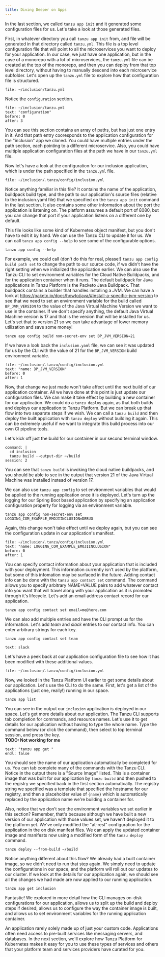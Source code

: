 ```yaml
---
title: Diving Deeper on Apps
---
```

In the last section, we called `tanzu app init` and it generated some configuration files for us.  Let's take a look at those generated files.

First, in whatever directory you call `tanzu app init` from, and file will be generated in that directory called `tanzu.yml`.  This file is a top level configuration file that will point to all the microservices you want to deploy for your application.  In our case, we just have one application, but in the case of a monorepo with a lot of microservices, the `tanzu.yml` file can be created at the top of the monorepo, and then you can deploy from that top level directory, without having to manually descend into each microservice subfolder.  Let's open up the `tanzu.yml` file to explore how that configuration file is structured.
```editor:open-file
file: ~/inclusion/tanzu.yml
```

Notice the `configuration` section.
```editor:select-matching-text
file: ~/inclusion/tanzu.yml
text: "configuration"
before: 0
after: 3
```
You can see this section contains an array of paths, but has just one entry in it.  And that path entry cooresponds to the application configuration for the "inclusion" app we cloned.  You could have multiple entries under the path section, each pointing to a different microservice.  Also, you could have multiple application configuration files at the path we have in our `tanzu.yml` file.

Now let's have a look at the configuration for our inclusion application, which is under the path specified in the `tanzu.yml` file.
```editor:open-file
file: ~/inclusion/.tanzu/config/inclusion.yml
```
Notice anything familiar in this file?  It contains the name of the application, buildpack build type, and the path to our application's source files (relative to the inclusion.yaml file) that we specified on the `tanzu app init` command in the last section.  It also contains some other information about the port the application is listening on.  The platform assumes a default port of 8080, but you can change that port if your application listens on a different one by default.

This file looks like some kind of Kubernetes object manifest, but you don't have to edit it by hand.  We can use the Tanzu CLI to update it for us.
We can call `tanzu app config --help` to see some of the configurable options.
```execute
tanzu app config --help
```
For example, we could call (don't do this for real, please!) `tanzu app config build path set` to change the path to our source code, if we didn't have the right setting when we initialized the application earlier.  We can also use the Tanzu CLI to set environment variables for the Cloud Native Buildpacks, and for the application container when it runs.  The default buildpack for Java applications in Tanzu Platform is the Packeto Java Buildpack.  That buildpack contains a builder that handles installing a JVM.  We can have a look at https://paketo.io/docs/howto/java/#install-a-specific-jvm-version to see that we need to set an environment variable for the build called `BP_JVM_VERSION` to the value of the Java Virtual Machine Version we want to use in the container.  If we don't specify anything, the default Java Virtual Machine version is 17 and that is the version that will be installed for us.  Let's set that to version 21 so we can take advantage of lower memory utilization and save some money!
```execute
tanzu app config build non-secret-env set BP_JVM_VERSION=21
```

If we have a look back the `inclusion.yaml` file, we can see it was updated for us by the CLI with the value of 21 for the `BP_JVM_VERSION` build environment variable.
```editor:select-matching-text
file: ~/inclusion/.tanzu/config/inclusion.yml
text: "name: BP_JVM_VERSION"
before: 0
after: 1
```

Now, that change we just made won't take affect until the next build of our application container.  All we have done at this point is just update our configuration files.  We can make it take effect by building a new container for our application.  We could do a `tanzu deploy` again, as that both builds and deploys our application to Tanzu Platform.  But we can break up that flow into two separate steps if we wish.  We can call a `tanzu build` and then deploy the built application with `tanzu deploy` without building it again.  This can be extremely useful if we want to integrate this build process into our own CI pipeline tools.

Let's kick off just the build for our container in our second terminal window.
```terminal:execute
command: |
  cd inclusion
  tanzu build --output-dir ~/build
session: 2
```
You can see that `tanzu build` is invoking the cloud native buildpacks, and you should be able to see in the output that version 21 of the Java Virtual Machine was installed instead of version 17.

We can also use `tanzu app config` to set environment variables that would be applied to the running application once it is deployed.  Let's turn up the logging for our Spring Boot based application by specifying an application configuration property for logging via an environment variable.
```execute
tanzu app config non-secret-env set LOGGING_COM_EXAMPLE_EMOJIINCLUSION=DEBUG
```
Again, this change won't take effect until we deploy again, but you can see the configuration update in our application's manifest.
```editor:select-matching-text
file: ~/inclusion/.tanzu/config/inclusion.yml
text: "name: LOGGING_COM_EXAMPLE_EMOJIINCLUSION"
before: 0
after: 1
```

You can specify contact information about your application that is included with your deployment.  This information currently isn't used by the platform, but some of this infomation may be surfaced in the future.  Adding contact info can be done with the `tanzu app contact set` command.  The command allows you to specify arbitrary NAME=VALUE pairs to add whatever contact info you want that will travel along with your application as it is promoted through it's lifecycle.  Let's add an email address contact record for our application.
```execute
tanzu app config contact set email=me@here.com
```

We can also add multiple entries and have the CLI prompt us for the information.  Let's add *team* and *slack* entries to our contact info.  You can enter arbitrary strings for each key.
```execute
tanzu app config contact set team
```
```terminal:input
text: slack
```

Let's have a peek back at our application configuration file to see how it has been modified with these additional values.
```editor:open-file
file: ~/inclusion/.tanzu/config/inclusion.yml
```

Now, we looked in the Tanzu Platform UI earlier to get some details about our application.  Let's use the CLI to do the same.  First, let's get a list of the applications (just one, really!) running in our space.
```execute
tanzu app list
```
You can see in the output our `inclusion` application is deployed in our space.  Let's get more details about our application.  The Tanzu CLI supports tab completion for commands, and resource names.  Let's use it to get details for our application without having to type the whole name.  Type the command below (or click the command), then select to top terminal session, and press the <TAB> key.  
**TODO: Not working for me**
```terminal:input
text: "tanzu app get "
endl: false
```
You should see the name of our application automatically be completed for us.  You can tab complete many of the commands with the Tanzu CLI.  Notice in the output there is a "Source Image" listed.  This is a container image that was built for our application by `tanzu build` and then pushed to the registry we specified back in the first section automatically.  The registry string we specified was a template that specified the hostname for our registry, and then a placeholder value of `{name}` which is automatically replaced by the application name we're building a container for.

Also, notice that we don't see the environment variables we set earlier in this section?  Remember, that's because although we have built a new version of our application with those values set, we haven't deployed it to the platform yet.  We've only modified the "at-rest" configuration for the application in the on disk manifest files.  We can apply the updated container image and manifests now using a modified form of the `tanzu deploy` command.
```execute
tanzu deploy --from-build ~/build
```

Notice anything different about this flow?  We already had a built container image, so we didn't need to run that step again. We simply need to update the configurations in our space, and the platform will roll out our updates to our cluster.  If we look at the details for our application again, we should see all the changes we had made are now applied to our running application.
```execute
tanzu app get inclusion
```

Fantastic!  We explored in more detail how the CLI manages on-disk configurations for our application, allows us to split up the build and deploy steps if desired, allows us to configure the way the container image is built, and allows us to set environment variables for the running application container.

An application rarely solely made up of just your custom code.  Applications often need access to pre-built services like messaging servers, and databases.  In the next section, we'll explore how Tanzu Platform for Kubernetes makes it easy for you to use these types of services and others that your platform team and services providers have curated for you.